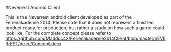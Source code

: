 #Neverrest Android Client

This is the Neverrest android client developed as part of the Ferienakademie 2014. Please note that it does not represent a finished product ready for production, but rather a study on how such a game could look like. For the complete concept please refer to https://github.com/Maddoc42/Ferienakademie2014Client/blob/master/nEVERrEST/docu/Concept.docx
